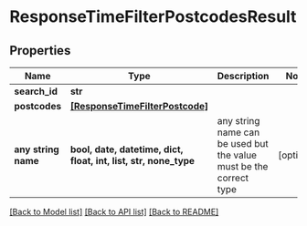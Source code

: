 # ResponseTimeFilterPostcodesResult


## Properties
Name | Type | Description | Notes
------------ | ------------- | ------------- | -------------
**search_id** | **str** |  | 
**postcodes** | [**[ResponseTimeFilterPostcode]**](ResponseTimeFilterPostcode.md) |  | 
**any string name** | **bool, date, datetime, dict, float, int, list, str, none_type** | any string name can be used but the value must be the correct type | [optional]

[[Back to Model list]](../README.md#documentation-for-models) [[Back to API list]](../README.md#documentation-for-api-endpoints) [[Back to README]](../README.md)



